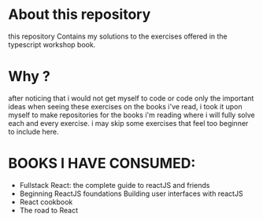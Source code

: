 # About this repository
this repository Contains my solutions to the exercises offered in the typescript workshop book.
# Why ?
after noticing that i would not get myself to code or code only the important ideas when seeing these exercises on the books i've read, i took it upon myself to make 
repositories for the books i'm reading where i will fully solve each and every exercise. i may skip some exercises that feel too beginner to include here.

# BOOKS I HAVE CONSUMED:
- Fullstack React: the complete guide to reactJS and friends 
- Beginning ReactJS foundations Building user interfaces with reactJS
- React cookbook 
- The road to React
